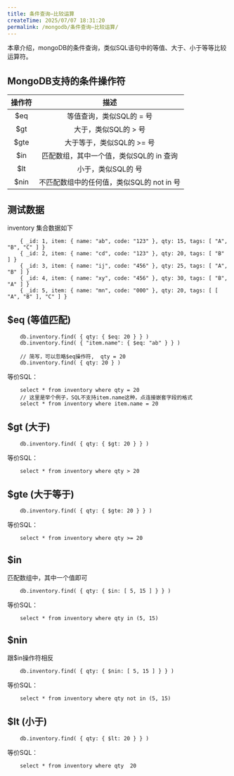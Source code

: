 ```yaml
---
title: 条件查询—比较运算
createTime: 2025/07/07 18:31:20
permalink: /mongodb/条件查询—比较运算/
---
```

本章介绍，mongoDB的条件查询，类似SQL语句中的等值、大于、小于等等比较运算符。

## MongoDB支持的条件操作符
|         操作符         |       描述        
| :-----------: | :------------------------------: | 
|   $eq         |  等值查询，类似SQL的 = 号
|   $gt         |  大于，类似SQL的 > 号  
|   $gte        |  大于等于，类似SQL的 >= 号   
|   $in         |  匹配数组，其中一个值，类似SQL的 in 查询   
|   $lt         |  小于，类似SQL的 号     
|   $nin        |  不匹配数组中的任何值，类似SQL的 not in 号 

## 测试数据

inventory 集合数据如下
```shell
    { _id: 1, item: { name: "ab", code: "123" }, qty: 15, tags: [ "A", "B", "C" ] }
    { _id: 2, item: { name: "cd", code: "123" }, qty: 20, tags: [ "B" ] }
    { _id: 3, item: { name: "ij", code: "456" }, qty: 25, tags: [ "A", "B" ] }
    { _id: 4, item: { name: "xy", code: "456" }, qty: 30, tags: [ "B", "A" ] }
    { _id: 5, item: { name: "mn", code: "000" }, qty: 20, tags: [ [ "A", "B" ], "C" ] }
```

## $eq (等值匹配)
```shell
    db.inventory.find( { qty: { $eq: 20 } } )
    db.inventory.find( { "item.name": { $eq: "ab" } } )

    // 简写，可以忽略$eq操作符,  qty = 20
    db.inventory.find( { qty: 20 } )
```
等价SQL：
```shell
    select * from inventory where qty = 20
    // 这里是举个例子，SQL不支持item.name这种，点连接嵌套字段的格式
    select * from inventory where item.name = 20
```

## $gt (大于)
```shell
    db.inventory.find( { qty: { $gt: 20 } } )
```
等价SQL：
```shell
    select * from inventory where qty > 20
```

##  $gte (大于等于)
```shell
    db.inventory.find( { qty: { $gte: 20 } } )
```
等价SQL：
```shell
    select * from inventory where qty >= 20
```

##  $in

匹配数组中，其中一个值即可
```shell
    db.inventory.find( { qty: { $in: [ 5, 15 ] } } )
```
等价SQL：
```shell
    select * from inventory where qty in (5, 15)
```

## $nin

跟$in操作符相反
```shell
    db.inventory.find( { qty: { $nin: [ 5, 15 ] } } )

```
等价SQL：
```shell
    select * from inventory where qty not in (5, 15)
```

## $lt (小于)
```shell
    db.inventory.find( { qty: { $lt: 20 } } )
```
等价SQL：
```shell
    select * from inventory where qty  20
```